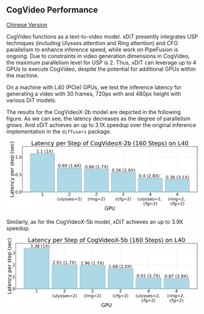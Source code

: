 ## CogVideo Performance
[Chinese Version](./cogvideo_zh.md)

CogVideo functions as a text-to-video model. xDiT presently integrates USP techniques (including Ulysses attention and Ring attention) and CFG parallelism to enhance inference speed, while work on PipeFusion is ongoing. Due to constraints in video generation dimensions in CogVideo, the maximum parallelism level for USP is 2. Thus, xDiT can leverage up to 4 GPUs to execute CogVideo, despite the potential for additional GPUs within the machine.

On a machine with L40 (PCIe) GPUs, we test the inference latency for generating a video with 30 frames, 720px with and 480px height with various DiT models.

The results for the CogVideoX-2b model are depicted in the following figure. As we can see, the latency decreases as the degree of parallelism grows. And xDiT achieves an up to 3.1X speedup over the original inference implementation in the `diffusers` package.

<div align="center">
    <img src="../../assets/performance/cogvideo/cogvideo-l40-2b.png" 
    alt="latency-cogvideo-l40-2b">
</div>

Similarly, as for the CogVideoX-5b model, xDiT achieves an up to 3.9X speedup.

<div align="center">
    <img src="../../assets/performance/cogvideo/cogvideo-l40-5b.png" 
    alt="latency-cogvideo-l40-5b">
</div>
